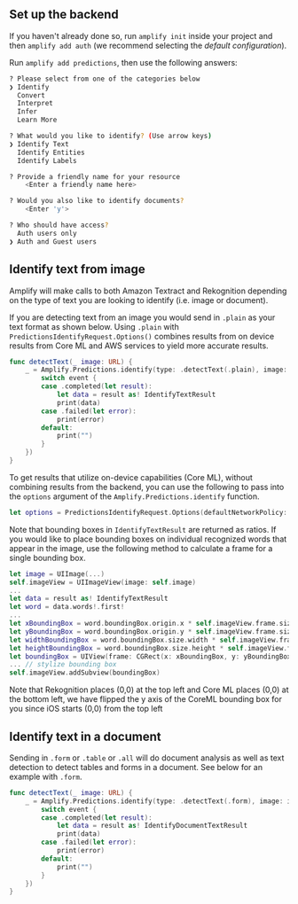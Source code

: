 ## Set up the backend

If you haven't already done so, run `amplify init` inside your project and then `amplify add auth` (we recommend selecting the *default configuration*).

Run `amplify add predictions`, then use the following answers:

```bash
? Please select from one of the categories below
❯ Identify
  Convert
  Interpret
  Infer
  Learn More

? What would you like to identify? (Use arrow keys)
❯ Identify Text
  Identify Entities
  Identify Labels

? Provide a friendly name for your resource
    <Enter a friendly name here>

? Would you also like to identify documents?
    <Enter 'y'> 

? Who should have access?
  Auth users only
❯ Auth and Guest users
```

## Identify text from image

Amplify will make calls to both Amazon Textract and Rekognition depending on the type of text you are looking to identify (i.e. image or document).

If you are detecting text from an image you would send in `.plain` as your text format as shown below.  Using `.plain` with `PredictionsIdentifyRequest.Options()` combines results from on device results from Core ML and AWS services to yield more accurate results.

``` swift
func detectText(_ image: URL) {
	_ = Amplify.Predictions.identify(type: .detectText(.plain), image: image, options: PredictionsIdentifyRequest.Options(), listener: { (event) in
		switch event {
		case .completed(let result):
			let data = result as! IdentifyTextResult
			print(data)
		case .failed(let error):
			print(error)
		default:
			print("")
		}
	})
}
```

To get results that utilize on-device capabilities (Core ML), without combining results from the backend, you can use the following to pass into the `options` argument of the `Amplify.Predictions.identify` function.
```swift
let options = PredictionsIdentifyRequest.Options(defaultNetworkPolicy: .offline, pluginOptions: nil)
```

Note that bounding boxes in `IdentifyTextResult` are returned as ratios.  If you would like to place bounding boxes on individual recognized words that appear in the image, use the following method to calculate a frame for a single bounding box.
```swift
let image = UIImage(...)
self.imageView = UIImageView(image: self.image)                        
...
let data = result as! IdentifyTextResult
let word = data.words!.first!
...
let xBoundingBox = word.boundingBox.origin.x * self.imageView.frame.size.width
let yBoundingBox = word.boundingBox.origin.y * self.imageView.frame.size.height
let widthBoundingBox = word.boundingBox.size.width * self.imageView.frame.size.width
let heightBoundingBox = word.boundingBox.size.height * self.imageView.frame.size.height
let boundingBox = UIView(frame: CGRect(x: xBoundingBox, y: yBoundingBox, width: widthBoundingBox, height: heightBoundingBox))
... // stylize bounding box
self.imageView.addSubview(boundingBox)
```
Note that Rekognition places (0,0) at the top left and Core ML places (0,0) at the bottom left, we have flipped the y axis of the CoreML bounding box for you since iOS starts (0,0) from the top left

## Identify text in a document

Sending in `.form` or `.table` or `.all` will do document analysis as well as text detection to detect tables and forms in a document. See below for an example with `.form`.

```swift
func detectText(_ image: URL) {
	_ = Amplify.Predictions.identify(type: .detectText(.form), image: image, options: PredictionsIdentifyRequest.Options(), listener: { (event) in
		switch event {
		case .completed(let result):
			let data = result as! IdentifyDocumentTextResult
			print(data)
		case .failed(let error):
			print(error)
		default:
			print("")
		}
	})
}
```
